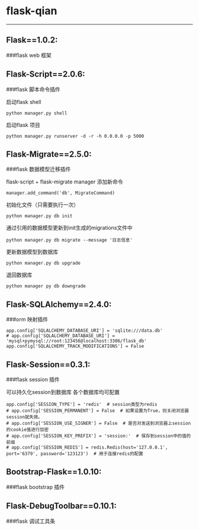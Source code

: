 # flask-qian
<hr>

## Flask==1.0.2:
###flask web 框架

## Flask-Script==2.0.6:
###flask 脚本命令插件

启动flask shell
	
	python manager.py shell
启动flask 项目

	python manager.py runserver -d -r -h 0.0.0.0 -p 5000

## Flask-Migrate==2.5.0:
###flask 数据模型迁移插件

flask-script + flask-migrate
manager 添加新命令

    manager.add_command('db', MigrateCommand)

初始化文件（只需要执行一次）

    python manager.py db init

通过引用的数据模型更新到init生成的migrations文件中

    python manager.py db migrate --message '日志信息'

更新数据模型到数据库

    python manager.py db upgrade

退回数据库

    python manager py db downgrade

## Flask-SQLAlchemy==2.4.0:
###orm 映射插件

	app.config['SQLALCHEMY_DATABASE_URI'] = 'sqlite:///data.db'
    # app.config['SQLALCHEMY_DATABASE_URI'] = 'mysql+pymysql://root:123456@localhost:3306/flask_db'
    app.config['SQLALCHEMY_TRACK_MODIFICATIONS'] = False

## Flask-Session==0.3.1:
###flask session 插件

可以持久化session到数据库
各个数据库均可配置

    app.config['SESSION_TYPE'] = 'redis'  # session类型为redis
    # app.config['SESSION_PERMANENT'] = False  # 如果设置为True，则关闭浏览器session就失效。
    # app.config['SESSION_USE_SIGNER'] = False  # 是否对发送到浏览器上session的cookie值进行加密
    # app.config['SESSION_KEY_PREFIX'] = 'session:'  # 保存到session中的值的前缀
    # app.config['SESSION_REDIS'] = redis.Redis(host='127.0.0.1', port='6379', password='123123')  # 用于连接redis的配置

## Bootstrap-Flask==1.0.10:
###flask bootstrap 插件

## Flask-DebugToolbar==0.10.1:
###flask 调试工具条
